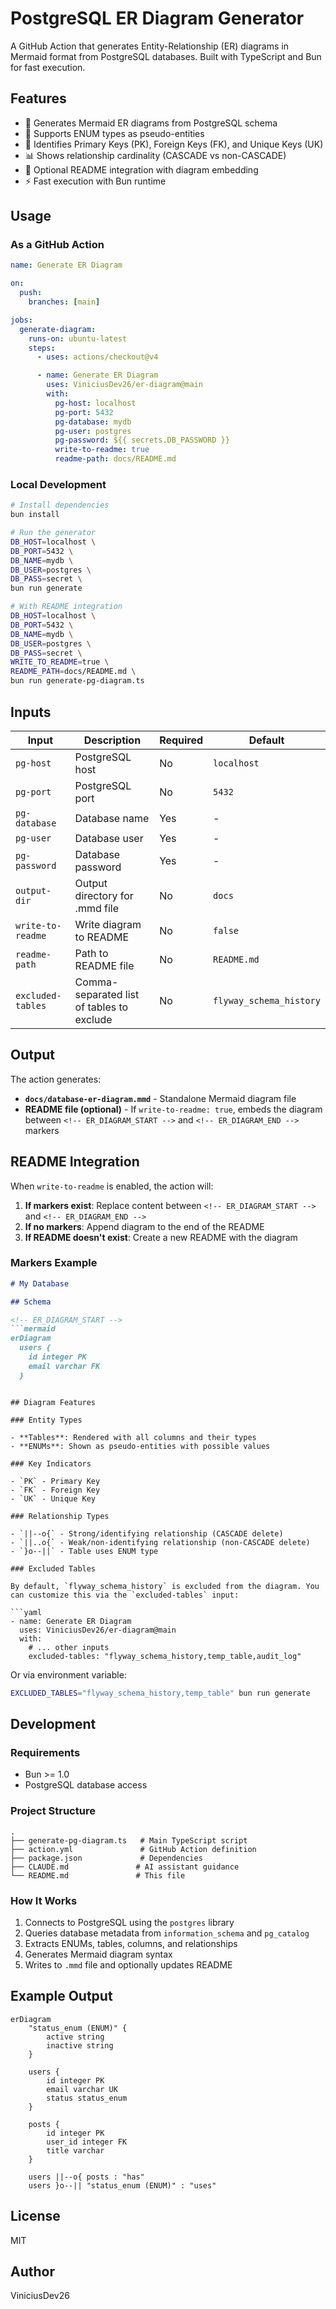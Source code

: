 # PostgreSQL ER Diagram Generator

A GitHub Action that generates Entity-Relationship (ER) diagrams in Mermaid format from PostgreSQL databases. Built with TypeScript and Bun for fast execution.

## Features

- 🎨 Generates Mermaid ER diagrams from PostgreSQL schema
- 🔄 Supports ENUM types as pseudo-entities
- 🔑 Identifies Primary Keys (PK), Foreign Keys (FK), and Unique Keys (UK)
- 📊 Shows relationship cardinality (CASCADE vs non-CASCADE)
- 📝 Optional README integration with diagram embedding
- ⚡ Fast execution with Bun runtime

## Usage

### As a GitHub Action

```yaml
name: Generate ER Diagram

on:
  push:
    branches: [main]

jobs:
  generate-diagram:
    runs-on: ubuntu-latest
    steps:
      - uses: actions/checkout@v4

      - name: Generate ER Diagram
        uses: ViniciusDev26/er-diagram@main
        with:
          pg-host: localhost
          pg-port: 5432
          pg-database: mydb
          pg-user: postgres
          pg-password: ${{ secrets.DB_PASSWORD }}
          write-to-readme: true
          readme-path: docs/README.md
```

### Local Development

```bash
# Install dependencies
bun install

# Run the generator
DB_HOST=localhost \
DB_PORT=5432 \
DB_NAME=mydb \
DB_USER=postgres \
DB_PASS=secret \
bun run generate

# With README integration
DB_HOST=localhost \
DB_PORT=5432 \
DB_NAME=mydb \
DB_USER=postgres \
DB_PASS=secret \
WRITE_TO_README=true \
README_PATH=docs/README.md \
bun run generate-pg-diagram.ts
```

## Inputs

| Input | Description | Required | Default |
|-------|-------------|----------|---------|
| `pg-host` | PostgreSQL host | No | `localhost` |
| `pg-port` | PostgreSQL port | No | `5432` |
| `pg-database` | Database name | Yes | - |
| `pg-user` | Database user | Yes | - |
| `pg-password` | Database password | Yes | - |
| `output-dir` | Output directory for .mmd file | No | `docs` |
| `write-to-readme` | Write diagram to README | No | `false` |
| `readme-path` | Path to README file | No | `README.md` |
| `excluded-tables` | Comma-separated list of tables to exclude | No | `flyway_schema_history` |

## Output

The action generates:

- **`docs/database-er-diagram.mmd`** - Standalone Mermaid diagram file
- **README file (optional)** - If `write-to-readme: true`, embeds the diagram between `<!-- ER_DIAGRAM_START -->` and `<!-- ER_DIAGRAM_END -->` markers

## README Integration

When `write-to-readme` is enabled, the action will:

1. **If markers exist**: Replace content between `<!-- ER_DIAGRAM_START -->` and `<!-- ER_DIAGRAM_END -->`
2. **If no markers**: Append diagram to the end of the README
3. **If README doesn't exist**: Create a new README with the diagram

### Markers Example

```markdown
# My Database

## Schema

<!-- ER_DIAGRAM_START -->
```mermaid
erDiagram
  users {
    id integer PK
    email varchar FK
  }
```
<!-- ER_DIAGRAM_END -->
```

## Diagram Features

### Entity Types

- **Tables**: Rendered with all columns and their types
- **ENUMs**: Shown as pseudo-entities with possible values

### Key Indicators

- `PK` - Primary Key
- `FK` - Foreign Key
- `UK` - Unique Key

### Relationship Types

- `||--o{` - Strong/identifying relationship (CASCADE delete)
- `||..o{` - Weak/non-identifying relationship (non-CASCADE delete)
- `}o--||` - Table uses ENUM type

### Excluded Tables

By default, `flyway_schema_history` is excluded from the diagram. You can customize this via the `excluded-tables` input:

```yaml
- name: Generate ER Diagram
  uses: ViniciusDev26/er-diagram@main
  with:
    # ... other inputs
    excluded-tables: "flyway_schema_history,temp_table,audit_log"
```

Or via environment variable:

```bash
EXCLUDED_TABLES="flyway_schema_history,temp_table" bun run generate
```

## Development

### Requirements

- Bun >= 1.0
- PostgreSQL database access

### Project Structure

```
.
├── generate-pg-diagram.ts   # Main TypeScript script
├── action.yml               # GitHub Action definition
├── package.json             # Dependencies
├── CLAUDE.md               # AI assistant guidance
└── README.md               # This file
```

### How It Works

1. Connects to PostgreSQL using the `postgres` library
2. Queries database metadata from `information_schema` and `pg_catalog`
3. Extracts ENUMs, tables, columns, and relationships
4. Generates Mermaid diagram syntax
5. Writes to `.mmd` file and optionally updates README

## Example Output

```mermaid
erDiagram
    "status_enum (ENUM)" {
        active string
        inactive string
    }

    users {
        id integer PK
        email varchar UK
        status status_enum
    }

    posts {
        id integer PK
        user_id integer FK
        title varchar
    }

    users ||--o{ posts : "has"
    users }o--|| "status_enum (ENUM)" : "uses"
```

## License

MIT

## Author

ViniciusDev26
